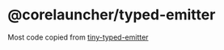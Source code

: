 # @corelauncher/typed-emitter

Most code copied from [tiny-typed-emitter](https://github.com/binier/tiny-typed-emitter)